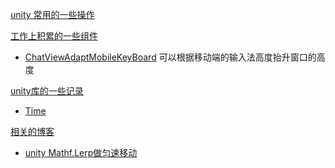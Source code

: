 

<a href="./UnityOption.md">unity 常用的一些操作</a>





<a href="./UnityControl">工作上积累的一些组件</a>

- <a href="./UnityControl/ChatViewAdaptMobileKeyBoard.cs">ChatViewAdaptMobileKeyBoard</a> 可以根据移动端的输入法高度抬升窗口的高度




<a href="./UnityLibrary">unity库的一些记录</a>

- <a href="./UnityLibrary/Time.md">Time</a>




<a href="./blog">相关的博客</a>

- <a href="unity Mathf.Lerp做匀速移动.md">unity Mathf.Lerp做匀速移动</a>